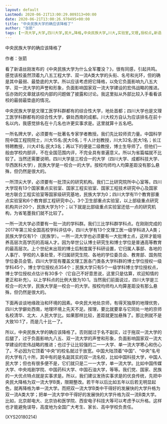 ```yaml
---
layout: default
Lastmod: 2020-06-21T13:00:29.009313+00:00
date: 2020-06-21T13:00:26.970495+00:00
title: "中央民族大学的确应该降格了"
author: "张箭"
tags: [一流大学,大学,四川大学,民大,降格,中央民族大学,川大,实验室,文理,授权点,新语丝]
---
```


中央民族大学的确应该降格了

作者：张箭

看了新语丝刚发布的《中央民族大学为什么全军覆没？》，很有同感，引起共鸣。感觉该校虽然顶着九八五工程大学、双一流A类大学的头衔、名号和光环，但的确是其中最弱、最垫底的大学。所以应该考虑把它降格，以免它负面影响九八五大学、双一流大学的声誉和形象，负面影响国家双一流大学建设的宏伟战略的推进。伍亦效的文章就该校内部的问题做了披露和讨论。我这里拟从外部比较入手看看该校的最弱最垫底的情况。

中央民族大学是文理工医学科群都有的综合性大学，地处首都；四川大学也是文理工医学科群都有的综合性大学，僻处西南的成都。川大校方自认为应该排名在前十名以内，我感觉排名在十几名也许更实事求是。这里就算十五名吧。

一所名牌大学，必须要有一批著名专家学者教授。我们先比较师资力量。中国科学院中国工程院院士，川大15名:民大0名；千人计划教授，川大32名:民大1名；长江特聘教授，川大41名:民大3名；再以下的便是二级教授，博士生导师了。但他们一般由学校内部评，不在全国范围内评，不完全具有普遍意义。所以为省篇幅就不比较了。当然还需要说明，四川大学是三校合一的大学（四川大学、成都科技大学、华西医科大学），民族大学是一校合一的大学。按校均师均人均算差距没有那么悬殊，但仍然是很大的。

一所顶尖大学，必须要有一批顶尖的研究机构。我们二比研究院所中心室等。四川大学现有13个国家重点实验室、国家工程实验室、国家工程技术研究中心及国家地方联合工程实验室等国家级研究基地，民族大学为0；四川大学有11个教育部重点实验室和6个教育部工程研究中心，3个卫生部重点实验室，以上部级重点研究机构共计20个，民族大学为1个；以下就是比部级重点实验室还低一点的研究机构，为省笔墨我们就不比较了。

一所一流大学必须要有一批一流的学科群。我们三比学科群学科点。在刚刚完成的2017年第三轮全国高校学科评估中，四川大学有13个文理工医一级学科进入A类；民族大学仅有1个（民族学）。一所一流大学也必须要有一大批博士点，这样才能培养高层次高学历的高端人才。因为举世公认博士研究生和博士学位是普通高等教育的最高层次。上个世纪末出现的博士后制度属于科研设置，它归属人事部、各地的人事厅、学校的人事处管，不归属研究生院、各地的学位委员会、教育部、国务院学位委员会管。四川大学现有覆盖文理工医各门类各大学科群的博士学位授权一级学科45个，博士学位授权点354个；民族大学只有5个一级学科博士学位授权点，博士学位授权点估计有30多个（它自己不好意思说，这里只是估算，欢迎知情的更正和补充）。以上学科点的比例大致为10:1。当然我们前面说过，四川大学是三校合一的大学，民族大学是一校合一的大学。按校均师均人均算差距没有那么悬殊，但仍然是很大的。

下面再谈谈地缘政治和环境的因素。中央民大地处京师，有得天独厚的地理优势，四川大学僻处西南，地理环境上先天不足。按理，要比就要拿与它同处一地的京师名校清华、北大、人民大学比。如果那样比较，差距就更加悬殊了。那比例就不是大致10:1了，而是几十比一了。

所以，中央民族大学的确应该降格了。否则就过于名不副实，过于拖双一流大学的后腿了，过于负面影响九八五、双一流大学的声誉和形象，负面影响国家双一流大学建设的宏伟战略的推进；也过于让比较强的二一一大学、单一流大学寒心和伤心了。不必因为它顶着“中央”的校名就过于放宽。中国大陆顶着“中国”、“中央”名号的大学有几十所，其中有的是名副其实的双一流名校，比如中国科技大学，中国人民大学；但也有很多便不是，它们就只是二一一大学，单一流大学。比如中国传媒大学、中央戏剧学院、中国药科大学、中国石油大学，等等。我们党、国家、民族的一大优点特点就是实事求是。所以，我们建议发扬实事求是的优良传统，先把中央民大降格为双一流大学B类，限期整改。若干年以后比如五年以后若无明显起色，就再降格为单一流大学。而把双一流大学B类中干得好的发展快的大学升格为双一流A类大学；把单一流大学中干得好的发展快的大学升格为双一流B类大学。比如，北京邮电大、北京协和医学院、西安电子科技大等可以考虑予以升格。这样也才能避免误导，高度地为全国广大考生、家长、高中学校负责任。

(XYS20180214)

